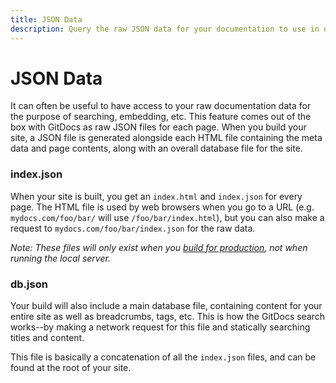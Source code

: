 ```yaml
---
title: JSON Data
description: Query the raw JSON data for your documentation to use in other apps.
---
```

# JSON Data

It can often be useful to have access to your raw documentation data for the purpose of searching, embedding, etc. This feature comes out of the box with GitDocs as raw JSON files for each page. When you build your site, a JSON file is generated alongside each HTML file containing the meta data and page contents, along with an overall database file for the site.

### index.json

When your site is built, you get an `index.html` and `index.json` for every page. The HTML file is used by web browsers when you go to a URL (e.g. `mydocs.com/foo/bar/` will use `/foo/bar/index.html`), but you can also make a request to `mydocs.com/foo/bar/index.json` for the raw data.

_Note: These files will only exist when you [build for production](/production-builds), not when running the local server._

### db.json

Your build will also include a main database file, containing content for your entire site as well as breadcrumbs, tags, etc. This is how the GitDocs search works--by making a network request for this file and statically searching titles and content.

This file is basically a concatenation of all the `index.json` files, and can be found at the root of your site.
